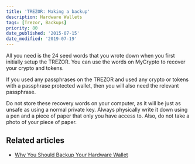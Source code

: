 ```yaml
---
title: 'TREZOR: Making a backup'
description: Hardware Wallets
tags: [Trezor, Backups]
priority: 80
date_published: '2015-07-15'
date_modified: '2019-07-19'
---
```


All you need is the 24 seed words that you wrote down when you first initially setup the TREZOR. You can use the words on MyCrypto to recover your crypto and tokens.

If you used any passphrases on the TREZOR and used any crypto or tokens with a passphrase protected wallet, then you will also need the relevant passphrase.

Do not store these recovery words on your computer, as it will be just as unsafe as using a normal private key. Always physically write it down using a pen and a piece of paper that only you have access to. Also, do not take a photo of your piece of paper.

## Related articles

* [Why You Should Backup Your Hardware Wallet](/staying-safe/why-you-should-backup-your-hardware-wallet)
